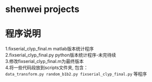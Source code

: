 # shenwei projects

# 程序说明
1.fixserial_clyp_final.m  matlab版本统计程序  
2.fixserial_clyp_final.py python版本统计程序-未完待续  
3.修改fixserial_clyp_final.m为最终版本   
4.将一些代码段放到scripts文件夹, 包含：  
    ```
    data_transform.py
    random_b1b2.py
    fixserial_clyp_final.py
    ```
    等程序
